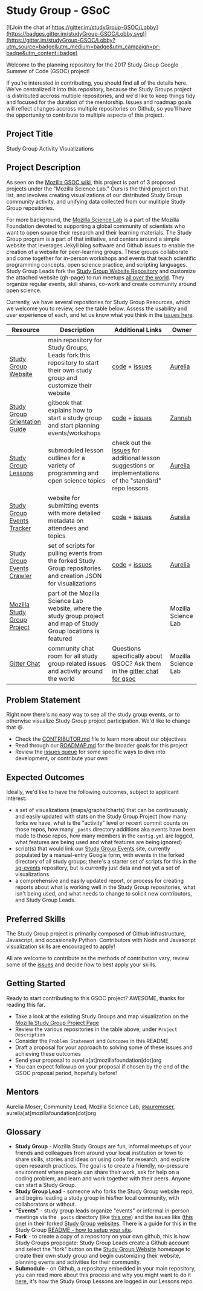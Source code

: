 # Study Group - GSoC

[![Join the chat at https://gitter.im/studyGroup-GSOC/Lobby](https://badges.gitter.im/studyGroup-GSOC/Lobby.svg)](https://gitter.im/studyGroup-GSOC/Lobby?utm_source=badge&utm_medium=badge&utm_campaign=pr-badge&utm_content=badge)

Welcome to the planning repository for the 2017 Study Group Google Summer of Code (GSOC) project!

If you're interested in contributing, you should find all of the details here. We've centralized it into this repository, because the Study Groups project is distributed accross multiple repositories, and we'd like to keep things tidy and focused for the duration of the mentorship. Issues and roadmap goals will reflect changes accross multiple repositories on Github, so you'll have the opportunity to contribute to multiple aspects of this project.

## Project Title
Study Group Activity Visualizations

## Project Description 

As seen on the [Mozilla GSOC wiki](https://wiki.mozilla.org/Community:SummerOfCode17#Project_List), this project is part of 3 proposed projects under the "Mozilla Science Lab." Ours is the third project on that list, and involves creating visualizations of our distributed Study Group community activity, and unifying data collected from our mulitiple Study Group repositories. 

For more background, the [Mozilla Science Lab](https://science.mozilla.org/) is a part of the Mozilla Foundation devoted to supporting a global community of scientists who want to open source their research and their learning materials. The Study Group program is a part of that initiative, and centers around a simple website that leverages Jekyll blog software and Github issues to enable the creation of a website for peer-learning groups. These groups collaborate and come together for in-person workshops and events that teach scientific programming concepts, open science practice, and scripting languages. Study Group Leads fork the [Study Group Website Repository](https://github.com/mozillascience/studyGroup) and customize the attached website (gh-page) to run meetups [all over the world](https://science.mozilla.org/programs/studygroups). They organize regular events, skill shares, co-work and create community around open science. 

Currently, we have several repositories for Study Group Resources, which we welcome you to review, see the table below. Assess the usability and user experience of each, and let us know what you think in the [issues here](https://github.com/mozillascience/studyGroup-GSOC/issues).

Resource | Description | Additional Links | Owner
-------- | ----------- | ---------------- | -----
[Study Group Website](http://mozillascience.github.io/studyGroup/) | main repository for Study Groups, Leads fork this repository to start their own study group and customize their website | [code](https://github.com/mozillascience/studyGroup) + [issues](https://github.com/mozillascience/studyGroup/issues)| [Aurelia](https://github.com/auremoser)
[Study Group Orientation Guide](https://mozillascience.github.io/study-group-orientation/index.html) | gitbook that explains how to start a study group and start planning events/workshops | [code](https://github.com/mozillascience/study-group-orientation) + [issues](https://github.com/mozillascience/study-group-orientation/issues) | [Zannah](https://github.com/zee-moz) 
[Study Group Lessons](https://github.com/mozillascience/studyGroupLessons) | submoduled lesson outlines for a variety of programming and open science topics | check out the [issues](https://github.com/mozillascience/studyGroupLessons/issues) for additional lesson suggestions or implementations of the "standard" repo lessons | [Aurelia](https://github.com/auremoser)
[Study Group Events Tracker](https://mzl.la/sg-events) | website for submitting events with more detailed metadata on attendees and topics | [code](https://github.com/mozillascience/studyGroupEvents) + [issues](https://github.com/mozillascience/studyGroupEvents/issues) | [Aurelia](https://github.com/auremoser)
[Study Group Events Crawler](https://github.com/auremoser/sg-events) | set of scripts for pulling events from the forked Study Group repositories and creation JSON for visualizations | [code](https://github.com/auremoser/sg-events/) + [issues](https://github.com/auremoser/sg-events/issues) | [Aurelia](https://github.com/auremoser)
[Mozilla Study Group Project](https://science.mozilla.org/programs/studygroups) | part of the Mozilla Science Lab website, where the study group project and map of Study Group locations is featured | | Mozilla Science Lab
[Gitter Chat](https://gitter.im/mozillascience/studyGroup) | community chat room for all study group related issues and activity around the world | Questions specifically about GSOC? Ask them in the [gitter chat for gsoc](https://gitter.im/studyGroup-GSOC/Lobby)| Mozilla Science Lab

## Problem Statement
Right now there's no easy way to see all the study group events, or to otherwise visualize Study Group project participation. We'd like to change that :smiley:.

* Check the [CONTRIBUTOR.md](CONTRIBUTOR.md) file to learn more about our objectives
* Read through our [ROADMAP.md](ROADMAP.md) for the broader goals for this project
* Review the [issues queue](https://github.com/mozillascience/studyGroup-GSOC/issues) for some specific ways to dive into development, or contribute your own

## Expected Outcomes

Ideally, we'd like to have the following outcomes, subject to applicant interest:

* a set of visualizations (maps/graphs/charts) that can be continuously and easily updated with stats on the Study Group Project (how many forks we have, what is the "activity" level or recent commit counts on those repos, how many `_posts` directory additions aka events have been made to those repos, how many members in the `config.yml` are logged, what features are being used and what features are being ignored)
* script(s) that would link our [Study Group Events](https://github.com/mozillascience/studyGroupEvents) site, currently populated by a manual-entry Google form, with events in the forked directory of all study groups; there's a starter set of scripts for this in the [sg-events](https://github.com/auremoser/sg-events) repository, but is currently just data and not yet a set of visualizations
* a comprehensive and easily updated report, or process for creating reports about what is working well in the Study Group repositories, what isn't being used, and what needs to change to solicit new contributors, and Study Group Leads.

## Preferred Skills
The Study Group project is primarily composed of Github infrastructure, Javascript, and occasionally Python. Contributors with Node and Javascript visualization skills are encouraged to apply!

All are welcome to contribute as the methods of contribution vary, review some of the [issues](https://github.com/mozillascience/studyGroup-GSOC/issues) and decide how to best apply your skills.

## Getting Started

Ready to start contributing to this GSOC project? AWESOME, thanks for reading this far. 

* Take a look at the existing Study Groups and map visualization on the [Mozilla Study Group Project Page](https://science.mozilla.org/programs/studygroups)
* Review the various repositories in the table above, under `Project Description`
* Consider the `Problem Statement` and `Outcomes` in this README
* Draft a proposal for your approach to solving some of these issues and achieving these outcomes
* Send your proposal to aurelia[at]mozillafoundation[dot]org
* You can expect followup on your proposal if chosen by the end of the GSOC proposal period, hopefully before!


## Mentors

Aurelia Moser, Community Lead, Mozilla Science Lab, [@auremoser](https://twitter.com/auremoser), aurelia[at]mozillafoundation[dot]org

## Glossary

* **Study Group** - Mozilla Study Groups are fun, informal meetups of your friends and colleagues from around your local institution or town to share skills, stories and ideas on using code for research, and explore open research practices. The goal is to create a friendly, no-pressure environment where people can share their work, ask for help on a coding problem, and learn and work together with their peers. Anyone can start a Study Group.
* **Study Group Lead** - someone who forks the Study Group website repo, and begins leading a study group in his/her local community, with collaborators or without.
* **"Events"** - study group leads organize "events" or informal in-person meetings via the `_posts` directory (like [this one](https://github.com/aure-test/studyGroup/blob/gh-pages/_posts/2017-01-20-rnoobs.markdown)) and the issues like ([this one](https://github.com/aure-test/studyGroup/issues/1)) in their forked [Study Group websites](https://github.com/mozillascience/studyGroup). There is a guide for this in the Study Group [README - how to setup your site](https://github.com/mozillascience/studyGroup#how-to-set-up-your-own-mozilla-study-group-website).
* **Fork** - to create a copy of a repository on your own github, this is how Study Groups propogate: Study Group Leads create a Github account and select the "fork" button on the [Study Group Website](http://mozillascience.github.io/studyGroup/) homepage to create their own study group and begin customizing their website, planning events and activities for their community.
* **Submodule** - on Github, a repository embedded in your main repository, you can read more about this process and why you might want to do it [here](https://gist.github.com/gitaarik/8735255), it's how the Study Group Lessons are logged in our Lessons repo.





